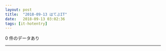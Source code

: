 ```yaml
---
layout: post
title:  "2018-09-13 はてぶIT"
date:   2018-09-13 03:02:36
tags: [it-hotentry]
---
```

0 件のデータあり

<hr>
